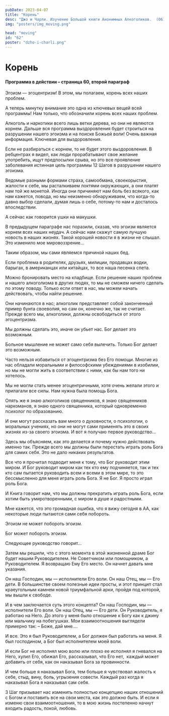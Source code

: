 ```yaml
---
pubDate: 2023-04-07
title: "Корень"
desc: "Джо и Чарли. Изучение Большой книги Анонимных Алкоголиков.  (061)"
img: "posters/img_moving.png"

head: "moving"
id: "62"
poster: "dzho-i-charli.png"
---
```


# Корень

#### Программа в действии – страница 60, второй параграф

Эгоизм — эгоцентризм! В этом, мы полагаем, корень всех наших проблем.

А теперь минутку внимание это одна из ключевых вещей всей программы! Нам только, что обозначили корень всех наших проблем.

Алкоголь и наркотики всего лишь ветки дерева, но они не являются корнем. Дальше вся программа выздоровления будет строиться на разрушении нашего эгоизма и на поиске Божьей воли! Очень важная информация. Ключевая для выздоровления.

Если не разбираться с корнем, то не будет этого выздоровления. В ребцентрах я видел, как люди прорабатывают свое желание употребить, ищут предпосылки срыва, но это все проявление заболевания истинная цель программы 12 Шагов в разрушении нашего эгоизма.

Ведомые разными формами страха, самообмана, своекорыстия, жалости к себе, мы расталкиваем локтями окружающих, а они платят нам той же монетой. Иногда они причиняют нам боль без всякого, как нам кажется, повода, но мы неизменно обнаруживаем, что когда-то давно выбор сделали, думая лишь о себе, потому-то нам и досталось впоследствии.

А сейчас как говорится ушки на макушки.

В предыдущем параграфе нас поразили, сказав, что эгоизм является корнем всех наших неудач. А сейчас нам скажут самую лучшую новость в наших жизнях. Такой хорошей новости я в жизни не слышал. Это изменило мое мировоззрение…

Таким образом, мы сами являемся причиной наших бед.

Если проблема в родителях, друзьях, милиции, продавцах водки, барыгах, в американцах или китайцах, то все наша песенка спета.

Можно бронировать место на кладбище. Если решение наших проблем и нашего алкоголизма в других людях, то мы не сможем ничего сделать по этому поводу. Только если ответ в нас, мы можем начать действовать, чтобы найти решение.

Они начинаются в нас; алкоголик представляет собой законченный пример бунта своеволия, но сам он, конечно же, так не считает. Прежде всего мы, алкоголики, должны освободиться от этого эгоцентризма.

Мы должны сделать это, иначе он убьет нас. Бог делает это возможным.

Больное мышление не может само себя вылечить. Только Бог делает это возможным.

Часто нельзя избавиться от эгоцентризма без Его помощи. Многие из нас обладали моральными и философскими убеждениями в изобилии, но мы не могли жить в соответствии с ними, как бы нам того ни хотелось.

Мы не могли стать менее эгоцентричными, хотя очень желали этого и прилагали все силы. Нам нужна была помощь Бога.

Опять же я знаю алкоголиков священников, я знаю священников наркоманов, я знаю одного священника, который одновременно психолог по образованию.

И они могут рассказать вам много о духовности, о психологии, о моральных учениях, но они не могут сами применять это в своих жизнях из-за своего эгоизма.
И вот я получаю первое руководство…

Здесь мы объясняем, как это делается и почему нужно действовать именно так. Прежде всего мы должны были перестать играть роль Бога для самих себя. Это не дало никаких результатов.

Все что я прочитал подводит меня к тому, что Бог руководит этим миром. И Бог руководит миром как тех кто ему подчиняется, так и тех кто сам пытается руководить всем и всеми в этом мире, то это бессмысленно для меня играть роль Бога. Я не Бог. Я просто играл роль Бога.

И Книга говорит нам, что мы должны прекратить играть роль Бога, если хотим быть умиротворенными, с миром в душе и радостными.

Мне кажется, что это громадная ошибка, что я вижу сегодня в АА, как некоторые люди пытаются сами себя побороть.

Эгоизм не может побороть эгоизм.

Бог может побороть эгоизм.

Следующее руководство говорит…

Затем мы решили, что с этого момента в этой жизненной драме Бог будет нашим Руководителем.
Не Советчиком или помощником, а Руководителем. Я возвращаю Ему Его место. Он начнет давать мне указания.

Он наш Господин, мы — исполнители Его воли. Он наш Отец, мы — Его дети. В большинстве своем полезные идеи просты, и этот принцип стал краеугольным камнем новой триумфальной арки, пройдя под которой, мы вышли к свободе.

И в чем заключается суть этого концепта? Он наш Господин, мы — исполнители Его воли. Он наш Отец, мы — Его дети. Он Руководитель, я работаю на Него. До этого у меня было отношение к Богу как к джину или мальчику на побегушках. Мои взаимоотношения выглядели примерно так:
– Боже, дай мне….

И все. Это я был Руководителем, а Бог должен был работать на меня. Я был господином, а Бог был исполнителем моей воли.

И если Бог не исполнял мою волю или плохо ее исполнял я гневался на Него, хулил Его, обижал Его, рассказывал, что Его нет,  каждый может добавить от себя, как он наказывал Бога за провинности.

И чем больше я наказывал Бога, тем больше я чувствовал жалость к себе, стыд, вину, боль, угрызения совести. Каждый раз когда я наказывал Бога я наказывал сам себя.

3 Шаг призывает нас изменить полностью концепцию наших отношений с Богом и поставить все на свои места, как это должно быть. И если я изменю свои взаимоотношения, то в мою жизнь постепенно начнут входить радость, покой, любовь.
